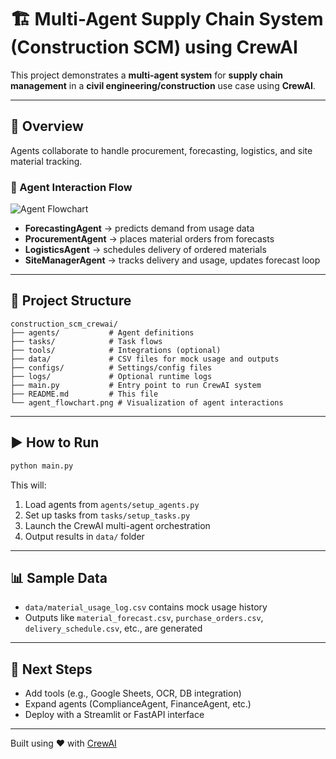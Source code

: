 # 🏗️ Multi-Agent Supply Chain System (Construction SCM) using CrewAI

This project demonstrates a **multi-agent system** for **supply chain management** in a **civil engineering/construction** use case using **CrewAI**.

---

## 📌 Overview

Agents collaborate to handle procurement, forecasting, logistics, and site material tracking.

### 🔄 Agent Interaction Flow

![Agent Flowchart](agents_flowchart.png)

- **ForecastingAgent** → predicts demand from usage data
- **ProcurementAgent** → places material orders from forecasts
- **LogisticsAgent** → schedules delivery of ordered materials
- **SiteManagerAgent** → tracks delivery and usage, updates forecast loop

---

## 📁 Project Structure

```
construction_scm_crewai/
├── agents/           # Agent definitions
├── tasks/            # Task flows
├── tools/            # Integrations (optional)
├── data/             # CSV files for mock usage and outputs
├── configs/          # Settings/config files
├── logs/             # Optional runtime logs
├── main.py           # Entry point to run CrewAI system
├── README.md         # This file
└── agent_flowchart.png # Visualization of agent interactions
```

---

## ▶️ How to Run

```bash
python main.py
```

This will:
1. Load agents from `agents/setup_agents.py`
2. Set up tasks from `tasks/setup_tasks.py`
3. Launch the CrewAI multi-agent orchestration
4. Output results in `data/` folder

---

## 📊 Sample Data

- `data/material_usage_log.csv` contains mock usage history
- Outputs like `material_forecast.csv`, `purchase_orders.csv`, `delivery_schedule.csv`, etc., are generated

---

## 🚀 Next Steps

- Add tools (e.g., Google Sheets, OCR, DB integration)
- Expand agents (ComplianceAgent, FinanceAgent, etc.)
- Deploy with a Streamlit or FastAPI interface

---

Built using ❤️ with [CrewAI](https://github.com/joaomdmoura/crewAI)